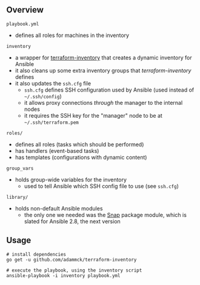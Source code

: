 ## Overview

`playbook.yml`
- defines all roles for machines in the inventory

`inventory`
- a wrapper for [terraform-inventory]() that creates a dynamic inventory for Ansible
- it also cleans up some extra inventory groups that _terraform-inventory_ defines
- it also updates the `ssh.cfg` file
	- `ssh.cfg` defines SSH configuration used by Ansible (used instead of `~/.ssh/config`)
	- it allows proxy connections _through_ the manager to the internal nodes
	- it requires the SSH key for the "manager" node to be at `~/.ssh/terraform.pem`

`roles/`
- defines all roles (tasks which should be performed)
- has handlers (event-based tasks)
- has templates (configurations with dynamic content)

`group_vars`
- holds group-wide variables for the inventory
	- used to tell Ansible which SSH config file to use (see `ssh.cfg`)

`library/`
- holds non-default Ansible modules
	- the only one we needed was the [Snap]() package module, which is slated for Ansible 2.8, the next version

## Usage

```
# install dependencies
go get -u github.com/adammck/terraform-inventory

# execute the playbook, using the inventory script
ansible-playbook -i inventory playbook.yml
```
